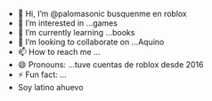 - 👋 Hi, I’m @palomasonic busquenme en roblox 
- 👀 I’m interested in ...games
- 🌱 I’m currently learning ...books
- 💞️ I’m looking to collaborate on ...Aquino
- 📫 How to reach me ...
- 😄 Pronouns: ...tuve cuentas de roblox desde 2016
- ⚡ Fun fact: ...
- Soy latino ahuevo
